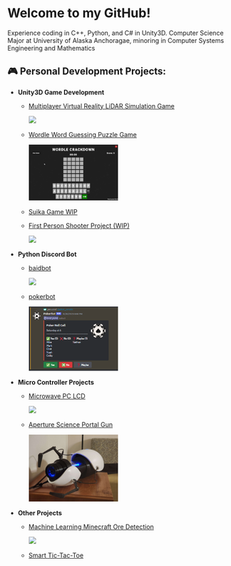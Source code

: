 <h1>Welcome to my GitHub!</h1>
Experience coding in C++, Python, and C# in Unity3D. Computer Science Major at University of Alaska Anchoragae, minoring in Computer Systems Engineering and Mathematics

<h2>🎮 Personal Development Projects:</h2>

- <b>Unity3D Game Development</b>
  - [Multiplayer Virtual Reality LiDAR Simulation Game](https://github.com/Git-baid/VRChat-LiDAR)
  
    <img src="https://github.com/CVScholtisek/VRChat-LiDAR/raw/main/deepdarkbutton.gif" width = 200>
  - [Wordle Word Guessing Puzzle Game](https://github.com/CodeBusters-Wordle-Crackdown/WordleCrackdown)
    
    <img src="https://github.com/CodeBusters-Wordle-Crackdown/WordleCrackdown/blob/main/wordle.gif" width = 200>
  - [Suika Game WIP](https://github.com/Git-baid/SpaceSuikaGame)
    
  - [First Person Shooter Project (WIP)](https://github.com/Git-baid/First-Person-Shooter)
 
    <img src="https://github.com/Git-baid/First-Person-Shooter/blob/main/317939051-7a70f9ff-5ed2-47d1-a41e-bf1209dcb9fb.png" width = 200>
    
- <b>Python Discord Bot</b>
  - [baidbot](https://github.com/Git-baid/baidbotDiscord)

    <img src="https://raw.githubusercontent.com/CVScholtisek/baidbotDiscord/master/memeDemonstration.gif" width = 200>

  - [pokerbot](https://github.com/Git-baid/pokerbot)

    <img src="https://github.com/Git-baid/pokerbot/blob/master/image.png" width=200>
  
- <b>Micro Controller Projects</b>
  - [Microwave PC LCD](https://github.com/Git-baid/Microwave-PC-LCD/tree/main)
 
    <img src="https://github.com/Git-baid/Microwave-PC-LCD/blob/main/20230725_234915.jpg" width = 200>
  
  - [Aperture Science Portal Gun](https://github.com/Git-baid/PortalGun/tree/main)
 
    <img src="https://github.com/Git-baid/PortalGun/blob/main/PortalGunPhotos/20231025_005635.jpg" width = 200>

- <b>Other Projects</b>
  - [Machine Learning Minecraft Ore Detection](https://github.com/Git-baid/MinecraftOreDetection)

    <img src="https://github.com/Git-baid/MinecraftOreDetection/blob/main/Minecraft%20Ore%20Detection%20(1).gif" width = 200>
    
  - [Smart Tic-Tac-Toe](https://github.com/Git-baid/CS201-Project)
